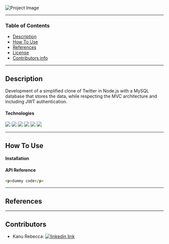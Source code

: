 ![Project Image](project-image-url)

---

### Table of Contents

- [Description](#description)
- [How To Use](#how-to-use)
- [References](#references)
- [License](#license)
- [Contributors info](#contributor-info)

---

## Description

Development of a simplified clone of Twitter in Node.js with a MySQL database that stores the data, while respecting the MVC architecture and including JWT authentication.

#### Technologies

<div>
<img src="https://img.shields.io/badge/CSS3-1572B6?style=for-the-badge&logo=css3&logoColor=white"/>
<img src="https://img.shields.io/badge/JavaScript-323330?style=for-the-badge&logo=javascript&logoColor=F7DF1E"/>
<img src="https://img.shields.io/badge/MySQL-00000F?style=for-the-badge&logo=mysql&logoColor=white"/>
<img src="https://img.shields.io/badge/Node.js-339933?style=for-the-badge&logo=nodedotjs&logoColor=white"/>
<img src="https://img.shields.io/badge/Express.js-000000?style=for-the-badge&logo=express&logoColor=white"/>
<img src="https://img.shields.io/badge/Sass-CC6699?style=for-the-badge&logo=sass&logoColor=white"/>

  <!-- <img alt="jwt logo" src="https://upload.wikimedia.org/wikipedia/commons/1/1d/JWT_LOGO.png" width="70px"/>
    <img src="./src/assets/images/32px-Unofficial_JavaScript_logo_2.svg.png" alt="javascript logo"/>
    <img src="./src/assets/images/node.png" alt="node logo"width="60px"/>
    <img src="./src/assets/images/ejs.png" alt="ejs logo" width="60px"/>
    <img src="./src/assets/images/logo-mysql.png" alt="mysql logo" width="40px"/>
    <img alt="sass logo" width="40px" src="https://upload.wikimedia.org/wikipedia/commons/9/96/Sass_Logo_Color.svg"/>
    <img alt="git logo" width="47px" src="https://upload.wikimedia.org/wikipedia/commons/thumb/e/e0/Git-logo.svg/512px-Git-logo.svg.png"/>
    <img alt="express logo" width="70px" src="https://upload.wikimedia.org/wikipedia/commons/6/64/Expressjs.png"/> -->

</div>



---

## How To Use

#### Installation

#### API Reference

```html
<p>dummy code</p>
```



---

## References



<!-- --- -->

<!-- ## License -->



---

## Contributors

- <spam>Kanu Rebecca:</spam> [<img alt="linkedin link" src="https://img.shields.io/badge/GitHub-100000?style=for-the-badge&logo=github&logoColor=white"/>][github]


<br />
<br />

[github]: https://github.com/RebeccaRamalho

